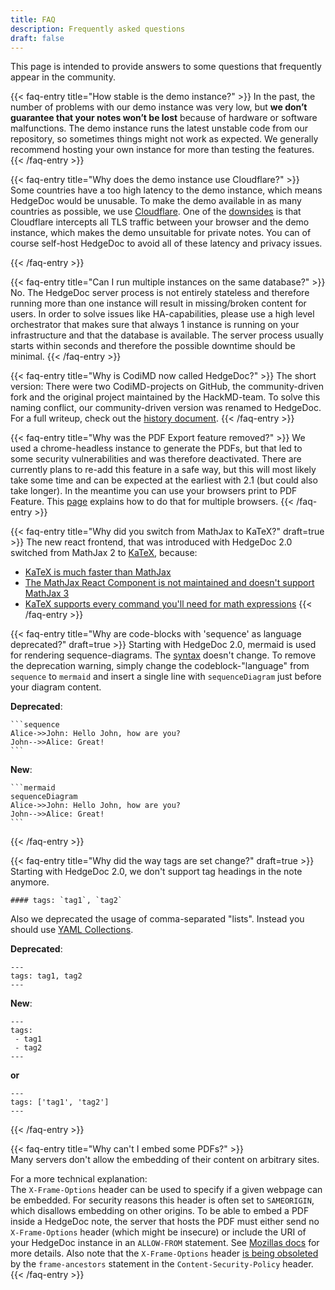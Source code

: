 ```yaml
---
title: FAQ
description: Frequently asked questions
draft: false
---
```


This page is intended to provide answers to some questions that frequently appear in the community.

{{< faq-entry title="How stable is the demo instance?" >}}
In the past, the number of problems with our demo instance was very low, but **we don’t guarantee that your notes won’t be lost** because of hardware or software malfunctions.
The demo instance runs the latest unstable code from our repository, so sometimes things might not work as expected.
We generally recommend hosting your own instance for more than testing the features.
{{< /faq-entry >}}

{{< faq-entry title="Why does the demo instance use Cloudflare?" >}}
Some countries have a too high latency to the demo instance, which means HedgeDoc would be unusable.
To make the demo available in as many countries as possible, we use [Cloudflare][cloudflare]. One of the [downsides][cloudflare-problems] is that Cloudflare intercepts all TLS traffic between your browser and the demo instance, which makes the demo unsuitable for private notes. You can of course self-host HedgeDoc to avoid all of these latency and privacy issues.

[cloudflare-problems]: https://en.wikipedia.org/wiki/Cloudflare#Controversy
[cloudflare]: https://www.cloudflare.com/
{{< /faq-entry >}}

{{< faq-entry title="Can I run multiple instances on the same database?" >}}
No. The HedgeDoc server process is not entirely stateless and therefore running more than one instance will result in missing/broken content for users. In order to solve issues like HA-capabilities, please use a high level orchestrator that makes sure that always 1 instance is running on your infrastructure and that the database is available. The server process usually starts within seconds and therefore the possible downtime should be minimal.
{{< /faq-entry >}}

{{< faq-entry title="Why is CodiMD now called HedgeDoc?" >}}
The short version: There were two CodiMD-projects on GitHub, the community-driven fork and the original project maintained by the HackMD-team. To solve this naming conflict, our community-driven version was renamed to HedgeDoc.
For a full writeup, check out the [history document](/history/).
{{< /faq-entry >}}

{{< faq-entry title="Why was the PDF Export feature removed?" >}}
We used a chrome-headless instance to generate the PDFs, but that led to some security vulnerabilities and was therefore deactivated. There are currently plans to re-add this feature in a safe way, but this will most likely take some time and can be expected at the earliest with 2.1 (but could also take longer).
In the meantime you can use your browsers print to PDF Feature. This [page](https://www.digitaltrends.com/computing/how-to-save-a-webpage-as-a-pdf/) explains how to do that for multiple browsers.
{{< /faq-entry >}}

{{< faq-entry title="Why did you switch from MathJax to KaTeX?" draft=true >}}
The new react frontend, that was introduced with HedgeDoc 2.0 switched from MathJax 2 to [KaTeX](https://katex.org/), because:
 - [KaTeX is much faster than MathJax](https://www.intmath.com/cg5/katex-mathjax-comparison.php?processor=MathJax )
 - [The MathJax React Component is not maintained and doesn't support MathJax 3](https://github.com/wko27/react-mathjax)
 - [KaTeX supports every command you'll need for math expressions](https://katex.org/docs/supported.html)
{{< /faq-entry >}}

{{< faq-entry title="Why are code-blocks with 'sequence' as language deprecated?" draft=true >}}
Starting with HedgeDoc 2.0, mermaid is used for rendering sequence-diagrams. The  [syntax](https://mermaid-js.github.io/mermaid/#/sequenceDiagram) doesn't change. To remove the deprecation warning, simply change the codeblock-"language" from `sequence` to `mermaid` and insert a single line with `sequenceDiagram` just before your diagram content.

**Deprecated**:

    ```sequence
    Alice->>John: Hello John, how are you?
    John-->>Alice: Great!
    ```
    
**New**:

    ```mermaid
    sequenceDiagram
    Alice->>John: Hello John, how are you?
    John-->>Alice: Great!
    ```
{{< /faq-entry >}}

{{< faq-entry title="Why did the way tags are set change?" draft=true >}}
Starting with HedgeDoc 2.0, we don't support tag headings in the note anymore. 

```
#### tags: `tag1`, `tag2`
```

Also we deprecated the usage of comma-separated "lists". Instead you should use [YAML Collections](https://yaml.org/spec/1.2/spec.html#id2759963).

**Deprecated**:

    ---
    tags: tag1, tag2
    ---
    
**New**:

    ---
    tags:
     - tag1
     - tag2
    ---

**or**

    ---
    tags: ['tag1', 'tag2']
    ---
{{< /faq-entry >}}

{{< faq-entry title="Why can't I embed some PDFs?" >}}  
Many servers don't allow the embedding of their content on arbitrary sites.

For a more technical explanation:  
The `X-Frame-Options` header can be used to specify if a given webpage can be embedded.
For security reasons this header is often set to `SAMEORIGIN`, which disallows embedding on other origins.
To be able to embed a PDF inside a HedgeDoc note, the server that hosts the PDF must either send no `X-Frame-Options`
header (which might be insecure) or include the URI of your HedgeDoc instance in an `ALLOW-FROM` statement.
See [Mozillas docs](https://developer.mozilla.org/en-US/docs/Web/HTTP/Headers/X-Frame-Options) for more details.
Also note that the `X-Frame-Options` header [is being obsoleted](https://developer.mozilla.org/en-US/docs/Web/HTTP/Headers/Content-Security-Policy/frame-ancestors)
by the `frame-ancestors` statement in the `Content-Security-Policy` header.
{{< /faq-entry >}}
